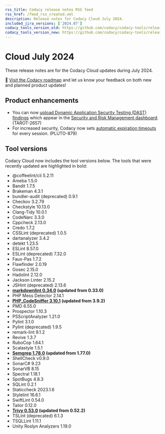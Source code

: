 ```yaml
---
rss_title: Codacy release notes RSS feed
rss_href: /feed_rss_created.xml
description: Release notes for Codacy Cloud July 2024.
included_jira_versions: ['2024.07']
codacy_tools_version_old: https://github.com/codacy/codacy-tools/releases/tag/7.16.17
codacy_tools_version_new: https://github.com/codacy/codacy-tools/releases/tag/7.22.33
---
```


# Cloud July 2024

These release notes are for the Codacy Cloud updates during July 2024.

📢 [Visit the Codacy roadmap](https://roadmap.codacy.com) and <span class="skip-vale">let us know</span> your feedback on both new and planned product updates!

## Product enhancements

-   You can now [upload Dynamic Application Security Testing (DAST) findings](../../codacy-api/examples/uploading-dast-results.md) which appear in the [Security and Risk Management dashboard](../../organizations/managing-security-and-risk.md#dashboard). (TAROT-2657)
-   For increased security, Codacy now sets [automatic expiration timeouts](../../account/user-session-management.md) for every session. (PLUTO-879)

## Tool versions

Codacy Cloud now includes the tool versions below. The tools that were recently updated are highlighted in bold:

-   @coffeelint/cli 5.2.11
-   Ameba 1.5.0
-   Bandit 1.7.5
-   Brakeman 4.3.1
-   bundler-audit (deprecated) 0.9.1
-   Checkov 3.2.79
-   Checkstyle 10.13.0
-   Clang-Tidy 10.0.1
-   CodeNarc 3.3.0
-   Cppcheck 2.13.0
-   Credo 1.7.2
-   CSSLint (deprecated) 1.0.5
-   dartanalyzer 3.4.2
-   detekt 1.23.5
-   ESLint 8.57.0
-   ESLint (deprecated) 7.32.0
-   Faux-Pas 1.7.2
-   Flawfinder 2.0.19
-   Gosec 2.15.0
-   Hadolint 2.12.0
-   Jackson Linter 2.15.2
-   JSHint (deprecated) 2.13.6
-   **[markdownlint 0.34.0](https://github.com/DavidAnson/markdownlint/releases/tag/v0.34.0) (updated from 0.33.0)**
-   PHP Mess Detector 2.14.1
-   **[PHP_CodeSniffer 3.10.1](https://github.com/PHPCSStandards/PHP_CodeSniffer/releases/tag/3.10.1) (updated from 3.9.2)**
-   PMD 6.55.0
-   Prospector 1.10.3
-   PSScriptAnalyzer 1.21.0
-   Pylint 3.1.0
-   Pylint (deprecated) 1.9.5
-   remark-lint 9.1.2
-   Revive 1.3.7
-   RuboCop 1.64.1
-   Scalastyle 1.5.1
-   **[Semgrep 1.78.0](https://github.com/semgrep/semgrep/releases/tag/v1.78.0) (updated from 1.77.0)**
-   ShellCheck v0.9.0
-   SonarC# 9.23
-   SonarVB 8.15
-   Spectral 1.18.1
-   SpotBugs 4.8.3
-   SQLint 0.2.1
-   Staticcheck 2023.1.6
-   Stylelint 16.6.1
-   SwiftLint 0.54.0
-   Tailor 0.12.0
-   **[Trivy 0.53.0](https://github.com/aquasecurity/trivy/releases/tag/v0.53.0) (updated from 0.52.2)**
-   TSLint (deprecated) 6.1.3
-   TSQLLint 1.11.1
-   Unity Roslyn Analyzers 1.19.0
